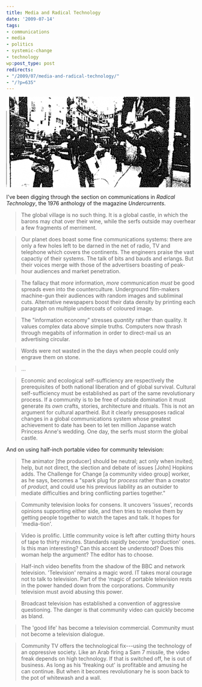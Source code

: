 ```yaml
---
title: Media and Radical Technology
date: '2009-07-14'
tags:
- communications
- media
- politics
- systemic-change
- technology
wp:post_type: post
redirects:
- "/2009/07/media-and-radical-technology/"
- "/?p=635"
---
```


![Radical Technology](2009-07-14-Media-and-Radical-Technology/media-radical-technology-500x241.png "Radical Technology")

I've been digging through the section on communications in _Radical Technology_, the 1976 anthology of the magazine _Undercurrents_.

> The global village is no such thing. It is a global castle, in which the barons may chat over their wine, while the serfs outside may overhear a few fragments of merriment.

>

> Our planet does boast some fine communications systems: there are only a few holes left to be darned in the net of radio, TV and telephone which covers the continents. The engineers praise the vast capactiy of their systems. The talk of bits and bauds and erlangs. But their voices merge with those of the advertisers boasting of peak-hour audiences and market penetration.

>

> The fallacy that _more_ information, _more_ communication _must_ be good spreads even into the counterculture. Underground film-makers machine-gun their audiences with random images and subliminal cuts. Alternative newspapers boost their data density by printing each paragraph on multiple undercoats of coloured image.

>

> The "information economy" stresses _quantity_ rather than quality. It values complex data above simple truths. Computers now thrash through megabits of information in order to direct-mail us an advertising circular.

>

> Words were not wasted in the the days when people could only engrave them on stone.

>

> ...

>

> Economic and ecological self-sufficiency are respectively the prerequisites of both national liberation and of global survival. Cultural self-sufficiency must be established as part of the same revolutionary process. If a community is to be free of outside domination it must generate its _own_ crafts, stories, architecture and rituals. This is not an argument for cultural apartheid. But it clearly presupposes radical changes in a global communications system whose greatest achievement to date has been to let ten million Japanse watch Princess Anne's wedding. One day, the serfs must storm the global castle.

And on using half-inch portable video for community television:

> The animator [the producer] should be neutral; act only when invited; help, but not direct, the slection and debate of issues [John] Hopkins adds. The Challenge for Change [a community video group] worker, as he says, becomes a "spark plug for _process_ rather than a creator of _product_, and could use his previous liability as an outsider to mediate difficulties and bring conflicting parties together."

>

> Community television looks for consens. It uncovers 'issues', records opinions supporting either side, and then tries to resolve them by getting people together to watch the tapes and talk. It hopes for 'media-tion'.

> Video is prolific. Little community voice is left after cutting thirty hours of tape to thirty minutes. Standards rapidly become 'production' ones. Is this man interesting? Can this accent be understood? Does this woman help the argument? The editor has to choose.

>

> Half-inch video benefits from the shadow of the BBC and network television. 'Television' remains a magic word. IT takes moral courage not to talk to television. Part of the 'magic of portable television rests in the power handed down from the corporations. Community television must avoid abusing this power.

>

> Broadcast television has established a convention of aggressive questioning. The danger is that community video can quickly become as bland.

>

> The 'good life' has become a television commercial. Community must not become a television dialogue.

>

> Community TV offers the technological fix---using the technology of an oppressive society. Like an Arab firing a Sam 7 missile, the video freak depends on high technology. If that is switched off, he is out of business. As long as his 'freaking out' is profitable and amusing he can continue. But when it becomes revolutionary he is soon back to the pot of whitewash and a wall.
